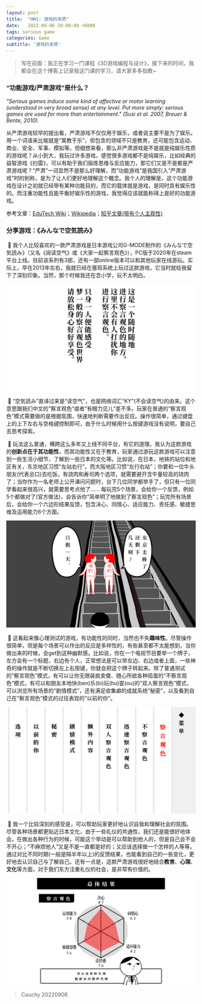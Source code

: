 ```yaml
---
layout: post
title:  "HW1: 游戏的本质"
date:   2022-09-06 20:00:00 +0800
tags: serious game 
categories: Game
subtitle: '游戏的本质'
---
```


> 写在前面：我正在学习一门课程《3D游戏编程与设计》，接下来的时间，我都会在这个博客上记录我这门课的学习，请大家多多指教~ 
> 	

<!--more-->

### “功能游戏/严肃游戏”是什么？

*"Serious games induce some kind of affective or motor learning  (understood in very broad sense) at any level. Put more simply: serious  games are used for more than entertainment." (Susi et al. 2007, Breuer  & Bente, 2010).*

​		从严肃游戏较早的提出看，严肃游戏不仅仅用于娱乐，或者说主要不是为了娱乐。用一个词语来比喻就是“寓教于乐”，但包含的领域不只是教育，还可能包含运动、商业、安全、军事、模拟等。但细想来看，那么非严肃游戏是不是就是纯娱乐性质的游戏呢？从小到大，我玩过许多游戏，感觉很多游戏都不是纯娱乐，比如经典的益智游戏《扫雷》，可以有助于我们锻炼思维与反应能力，那它们又是不是都是严肃游戏呢？“严肃”一词显然不是那么好理解，而“功能游戏”是我国引入“严肃游戏”时的别称，是为了让人们更好地理解这个概念。我个人的理解是，这个功能游戏在设计之初就已经带有某种功能目的，而它的载体就是游戏，是同时具有娱乐性的。而注重功能性且能平衡好娱乐性的游戏，我觉得应该就能称得上是好的功能游戏。

参考文章：[EduTech Wiki][link-SG]；[Wikipedia][link2-SG]；[知乎文章(带有个人主观性)][link3-SG]

[link-SG]: https://edutechwiki.unige.ch/en/Serious_game " "
[link2-SG]: https://en.wikipedia.org/wiki/Serious_game " "
[link3-SG]:https://zhuanlan.zhihu.com/p/32908209 " "

### 分享游戏：《みんなで空気読み》

​		:tea:		我个人比较喜欢的一款严肃游戏是日本游戏公司G-MODE制作的《みんなで空気読み》（又名《阅读空气》或《大家一起察言观色》），PC版于2020年在steam平台上线。目前该系列有3部，还有一部online版本可以和其他玩家在线游玩。实际上，早在2013年左右，我就已经在塞班系统上玩过这款游戏，它当时就给我留下了深刻印象。当然，那个时候我还在念小学，玩不太明白。

![Image 3](3.jpg)



​		:apple:		“空気読み”直译过来是“读空气”，也是网络词汇“KY”(不会读空气)的由来。这个意思跟我们中文的“察言观色”或者“有眼力见儿”差不多。玩家在普通的“察言观色”模式需要做的是根据氛围，快速地判断需要作出反应。操作很简单，通过键盘上的上下左右与空格键控制即可，由于什么时候用什么按键游戏没有说明，要自己去思考探索。

​		 :custard:		玩法这么普通，横跨这么多年又上线不同平台，有它的道理。我认为这款游戏的**创新点在于其功能性**，而其功能性又在于教育，玩家通过游玩这款游戏可以注意到一些生活小细节，了解到一些日本的文化等。比如说，在日本，地铁的站位和地区有关，东京地区习惯“左站右行”，而大阪地区习惯“左行右站”；你要和一位牛头朋友(代表忌口)去吃饭，有烧肉和寿司两个选项，就需要避开含牛量较高的烧肉了；当你作为一名老师上公开课问问题时，台下几位同学都举手了，但只有一位同学看起来很高兴，就需要思考点他了...... 每玩完5个场景，会给你一个反馈，例如5个都做对了(官方做法)，会告诉你“简单明了地做到了察言观色”；玩完所有场景后，会给你一个六边形结果反馈，包含决心、同情心、适应能力、责任感、敏捷思维及运用能力6个方面。

![Image 4](4.jpg)

​		:tangerine:		这看起来像心理测试的游戏，有功能性的同时，当然也不失**趣味性**。尽管操作很简单，但是每个场景可以作出的反应是多样性的，有些甚至都不太能想到，当你做出来的时候，会get到这种幽默感。比如说，你在一个电视节目要举一个牌子，左方会有一个标题，右边有个人，正常想法是可以举左边、右边或者上面，一些神奇的操作就是不断切换左上右按键，你就会把这个牌子转起来。除了普通测试的“察言观色”模式，有可以让你无限装疯卖傻、随心所欲各种捣蛋的“不察言观色”模式，有可以和朋友本地快(ben)乐(bi)玩(hu)耍(ou)的“双人察言观色”模式，可以浏览所有场景的“剧情模式”，还有满足收集癖的成就系统“秘密”，以及看到自己在“察言观色”模式的过往表现的“以前的你”。

![Image 2](2.jpg)

​		:ghost:		我一个比较深刻的感受是，可以帮助玩家更好地认识自我和理解社会的氛围。尽管各种场景都更贴近日本文化，由于一些礼仪的共通性，我们还是能很好地体会。在做出各种行为的时候，可能这个举动是可以帮助到他人的，但是自己会不会不开心；“不麻烦他人”又是不是一直都是好的；又应该选择做一个怎样的人等等。通过对比不同时期(一般是隔半年以上)的反馈结果，也能看到自己的一些变化，更好地去认识自己与了解自己。还有一点是，这款严肃游戏很好地结合**教育**、**心理**、**文化**等方面，对于我们东方注重礼仪的社会，是非常有价值的。

![Image 6](6.jpg)

> Cauchy 20220906 

